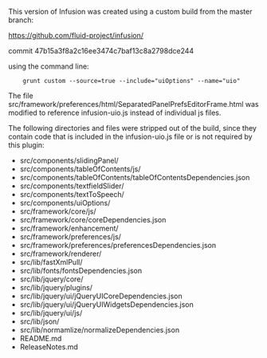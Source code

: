 This version of Infusion was created using a custom build from the master branch:

https://github.com/fluid-project/infusion/

commit 47b15a3f8a2c16ee3474c7baf13c8a2798dce244

using the command line:
```
    grunt custom --source=true --include="uiOptions" --name="uio"
```

The file src/framework/preferences/html/SeparatedPanelPrefsEditorFrame.html was modified to
reference infusion-uio.js instead of individual js files.

The following directories and files were stripped out of the build, since they contain
code that is included in the infusion-uio.js file or is not required by this plugin:

* src/components/slidingPanel/
* src/components/tableOfContents/js/
* src/components/tableOfContents/tableOfContentsDependencies.json
* src/components/textfieldSlider/
* src/components/textToSpeech/
* src/components/uiOptions/
* src/framework/core/js/
* src/framework/core/coreDependencies.json
* src/framework/enhancement/
* src/framework/preferences/js/
* src/framework/preferences/preferencesDependencies.json
* src/framework/renderer/
* src/lib/fastXmlPull/
* src/lib/fonts/fontsDependencies.json
* src/lib/jquery/core/
* src/lib/jquery/plugins/
* src/lib/jquery/ui/jQueryUICoreDependencies.json
* src/lib/jquery/ui/jQueryUIWidgetsDependencies.json
* src/lib/jquery/ui/js/
* src/lib/json/
* src/lib/normamlize/normalizeDependencies.json
* README.md
* ReleaseNotes.md
